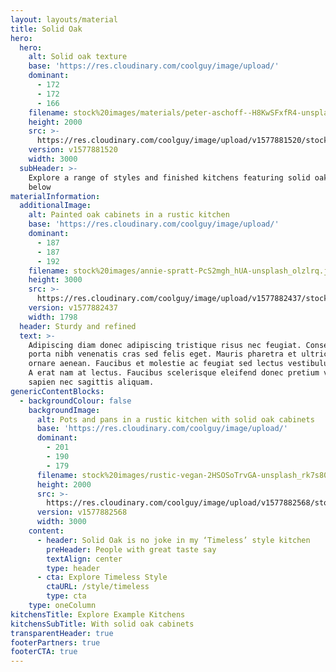 ```yaml
---
layout: layouts/material
title: Solid Oak
hero:
  hero:
    alt: Solid oak texture
    base: 'https://res.cloudinary.com/coolguy/image/upload/'
    dominant:
      - 172
      - 172
      - 166
    filename: stock%20images/materials/peter-aschoff--H8KwSFxfR4-unsplash_imlobz.jpg
    height: 2000
    src: >-
      https://res.cloudinary.com/coolguy/image/upload/v1577881520/stock%20images/materials/peter-aschoff--H8KwSFxfR4-unsplash_imlobz.jpg
    version: v1577881520
    width: 3000
  subHeader: >-
    Explore a range of styles and finished kitchens featuring solid oak cabinets
    below
materialInformation:
  additionalImage:
    alt: Painted oak cabinets in a rustic kitchen
    base: 'https://res.cloudinary.com/coolguy/image/upload/'
    dominant:
      - 187
      - 187
      - 192
    filename: stock%20images/annie-spratt-PcS2mgh_hUA-unsplash_olzlrq.jpg
    height: 3000
    src: >-
      https://res.cloudinary.com/coolguy/image/upload/v1577882437/stock%20images/annie-spratt-PcS2mgh_hUA-unsplash_olzlrq.jpg
    version: v1577882437
    width: 1798
  header: Sturdy and refined
  text: >-
    Adipiscing diam donec adipiscing tristique risus nec feugiat. Consequat id
    porta nibh venenatis cras sed felis eget. Mauris pharetra et ultrices neque
    ornare aenean. Faucibus et molestie ac feugiat sed lectus vestibulum mattis.
    A erat nam at lectus. Faucibus scelerisque eleifend donec pretium vulputate
    sapien nec sagittis aliquam.
genericContentBlocks:
  - backgroundColour: false
    backgroundImage:
      alt: Pots and pans in a rustic kitchen with solid oak cabinets
      base: 'https://res.cloudinary.com/coolguy/image/upload/'
      dominant:
        - 201
        - 190
        - 179
      filename: stock%20images/rustic-vegan-2HSOSoTrvGA-unsplash_rk7s80.jpg
      height: 2000
      src: >-
        https://res.cloudinary.com/coolguy/image/upload/v1577882568/stock%20images/rustic-vegan-2HSOSoTrvGA-unsplash_rk7s80.jpg
      version: v1577882568
      width: 3000
    content:
      - header: Solid Oak is no joke in my ‘Timeless’ style kitchen
        preHeader: People with great taste say
        textAlign: center
        type: header
      - cta: Explore Timeless Style
        ctaURL: /style/timeless
        type: cta
    type: oneColumn
kitchensTitle: Explore Example Kitchens
kitchensSubTitle: With solid oak cabinets
transparentHeader: true
footerPartners: true
footerCTA: true
---
```

